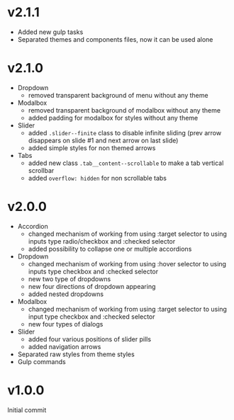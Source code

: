 # v2.1.1
- Added new gulp tasks
- Separated themes and components files, now it can be used alone

# v2.1.0
- Dropdown
    - removed transparent background of menu without any theme
- Modalbox
    - removed transparent background of modalbox without any theme
    - added padding for modalbox for styles without any theme
- Slider
    - added `.slider--finite` class to disable infinite sliding (prev arrow disappears on slide #1 and next arrow on last slide)
    - added simple styles for non themed arrows
- Tabs
    - added new class `.tab__content--scrollable` to make a tab vertical scrollbar
    - added `overflow: hidden` for non scrollable tabs

# v2.0.0
- Accordion
  - changed mechanism of working from using :target selector to using inputs type radio/checkbox and :checked selector
  - added possibility to collapse one or multiple accordions
- Dropdown
  - changed mechanism of working from using :hover selector to using inputs type checkbox and :checked selector
  - new two type of dropdowns
  - new four directions of dropdown appearing
  - added nested dropdowns
- Modalbox
  - changed mechanism of working from using :target selector to using input type checkbox and :checked selector
  - new four types of dialogs
- Slider
  - added four various positions of slider pills
  - added navigation arrows
- Separated raw styles from theme styles
- Gulp commands

# v1.0.0
Initial commit
